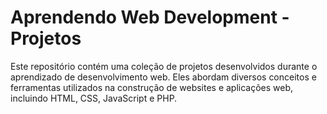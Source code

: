 # Aprendendo Web Development - Projetos

Este repositório contém uma coleção de projetos desenvolvidos durante o aprendizado de desenvolvimento web. Eles abordam diversos conceitos e ferramentas utilizados na construção de websites e aplicações web, incluindo HTML, CSS, JavaScript e PHP.
